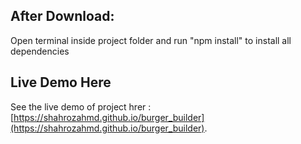 ## After Download:

Open terminal inside project folder and run "npm install" to install all dependencies

## Live Demo Here

See the live demo of project hrer : [https://shahrozahmd.github.io/burger_builder](https://shahrozahmd.github.io/burger_builder).
